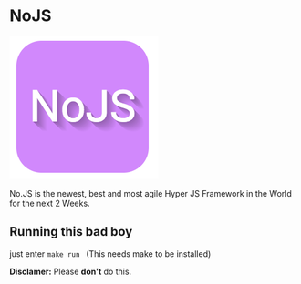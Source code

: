 # NoJS

![GitHub Logo](/nojs_logo.png)

No.JS is the newest, best and most agile Hyper JS Framework in the World for the next 2 Weeks.

## Running this bad boy

just enter 
`
make run 
`
(This needs make to be installed)


__Disclamer:__ Please __don't__ do this.
